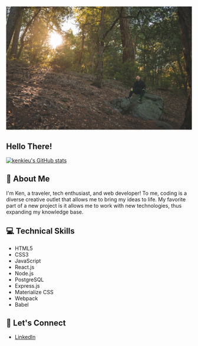 ![Palomar State Park](https://github.com/kenkieu/kenkieu/blob/main/images/banner.jpeg "Palomar State Park")

Hello There!
------
[![kenkieu's GitHub stats](https://github-readme-stats.vercel.app/api?username=kenkieu&theme=vue&show_icons=true&hide=stars,contribs)](https://github.com/kenkieu/github-readme-stats)


:speech_balloon: About Me
------

I'm Ken, a traveler, tech enthusiast, and web developer! To me, coding is a diverse creative outlet that allows me to bring my ideas to life. My favorite part of a new project is it allows me to work with new technologies, thus expanding my knowledge base.

:computer: Technical Skills
------

- HTML5
- CSS3
- JavaScript
- React.js
- Node.js
- PostgreSQL
- Express.js
- Materialize CSS
- Webpack
- Babel



:incoming_envelope: Let's Connect
------

- [LinkedIn](https://www.linkedin.com/in/ken-kieu/ "LinkedIn")
